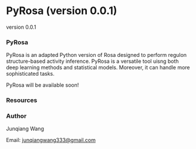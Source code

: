 # PyRosa (version 0.0.1)


version 0.0.1

### PyRosa

PyRosa is an adapted Python version of Rosa designed to perform regulon structure-based activity inference. PyRosa is a versatile tool uisng both deep learning methods and statistical models. Moreover, it can handle more sophisticated tasks.

PyRosa will be available soon!

### Resources 


### Author 

Junqiang Wang

Email: junqiangwang333@gmail.com



